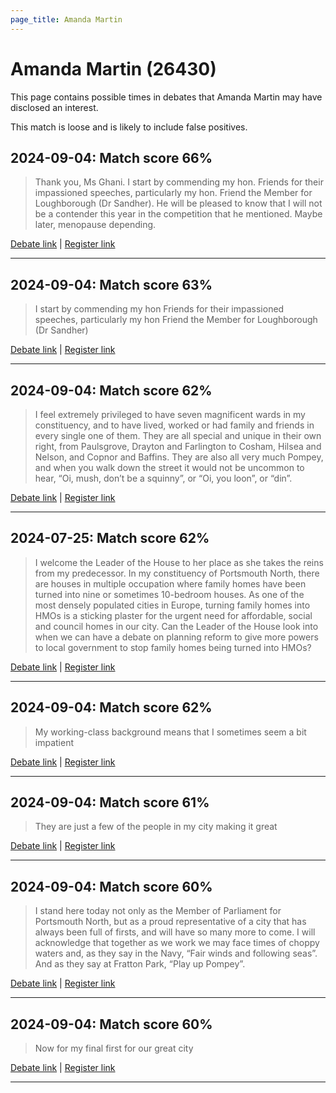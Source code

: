 ```yaml
---
page_title: Amanda Martin
---
```


# Amanda Martin  (26430)

This page contains possible times in debates that Amanda Martin may have disclosed an interest.

This match is loose and is likely to include false positives. 



## 2024-09-04: Match score 66%

>Thank you, Ms Ghani. I start by commending my hon. Friends for their impassioned speeches, particularly my hon. Friend the Member for Loughborough (Dr Sandher). He will be pleased to know that I will not be a contender this year in the competition that he mentioned. Maybe later, menopause depending.

[Debate link](https://www.theyworkforyou.com/debates/?id=2024-09-04b.348.2) | [Register link](https://www.theyworkforyou.com/mp/26430/register)


---



## 2024-09-04: Match score 63%

>I start by commending my hon Friends for their impassioned speeches, particularly my hon Friend the Member for Loughborough (Dr Sandher)

[Debate link](https://www.theyworkforyou.com/debates/?id=2024-09-04b.348.2) | [Register link](https://www.theyworkforyou.com/mp/26430/register)


---



## 2024-09-04: Match score 62%

>I feel extremely privileged to have seven magnificent wards in my constituency, and to have lived, worked or had family and friends in every single one of them. They are all special and unique in their own right, from Paulsgrove, Drayton and Farlington to Cosham, Hilsea and Nelson, and Copnor and Baffins. They are also all very much Pompey, and when you walk down the street it would not be uncommon to hear, “Oi, mush, don’t be a squinny”, or “Oi, you loon”, or “din”.

[Debate link](https://www.theyworkforyou.com/debates/?id=2024-09-04b.348.2) | [Register link](https://www.theyworkforyou.com/mp/26430/register)


---



## 2024-07-25: Match score 62%

>I welcome the Leader of the House to her place as she takes the reins from my predecessor. In my constituency of Portsmouth North, there are houses in multiple occupation where family homes have been turned into nine or sometimes 10-bedroom houses. As one of the most densely populated cities in Europe, turning family homes into HMOs is a sticking plaster for the urgent need for affordable, social and council homes in our city. Can the Leader of the House look into when we can have a debate on planning reform to give more powers to local government to stop family homes being turned into HMOs?

[Debate link](https://www.theyworkforyou.com/debates/?id=2024-07-25e.829.4) | [Register link](https://www.theyworkforyou.com/mp/26430/register)


---



## 2024-09-04: Match score 62%

>My working-class background means that I sometimes seem a bit impatient

[Debate link](https://www.theyworkforyou.com/debates/?id=2024-09-04b.348.2) | [Register link](https://www.theyworkforyou.com/mp/26430/register)


---



## 2024-09-04: Match score 61%

>They are just a few of the people in my city making it great

[Debate link](https://www.theyworkforyou.com/debates/?id=2024-09-04b.348.2) | [Register link](https://www.theyworkforyou.com/mp/26430/register)


---



## 2024-09-04: Match score 60%

>I stand here today not only as the Member of Parliament for Portsmouth North, but as a proud representative of a city that has always been full of firsts, and will have so many more to come. I will acknowledge that together as we work we may face times of choppy waters and, as they say in the Navy, “Fair winds and following seas”. And as they say at Fratton Park, “Play up Pompey”.

[Debate link](https://www.theyworkforyou.com/debates/?id=2024-09-04b.348.2) | [Register link](https://www.theyworkforyou.com/mp/26430/register)


---



## 2024-09-04: Match score 60%

>Now for my final first for our great city

[Debate link](https://www.theyworkforyou.com/debates/?id=2024-09-04b.348.2) | [Register link](https://www.theyworkforyou.com/mp/26430/register)


---

